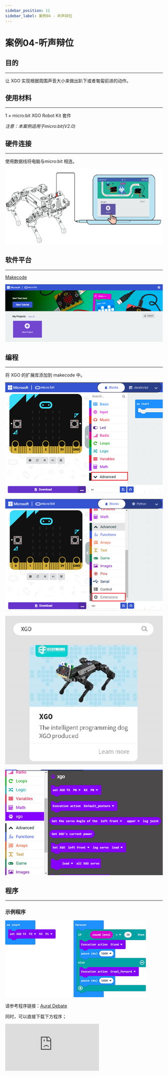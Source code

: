 ```yaml
---
sidebar_position: 11
sidebar_label: 案例04 - 听声辩位
---
```


# 案例04-听声辩位



## 目的
---
让 XGO 实现根据周围声音大小来做出趴下或者匍匐前进的动作。



## 使用材料
---
1 × micro:bit XGO Robot Kit 套件

*注意：本案例适用于micro:bit(V2.0)*



## 硬件连接
---
使用数据线将电脑与micro:bit 相连。

![](./images/microbit-xgo-robot-kit-22.png)



## 软件平台
---
[Makecode](https://makecode.microbit.org/#)

![](./images/microbit-xgo-robot-kit-10.png)



## 编程
---


将 XGO 的扩展库添加到 makecode 中。

![](./images/microbit-xgo-robot-kit-11.png)

![](./images/microbit-xgo-robot-kit-12.png)

![](./images/microbit-xgo-robot-kit-13.png)

![](./images/microbit-xgo-robot-kit-14.png)



## 程序
---

### 示例程序



![](./images/microbit-xgot-robot-kit-case01-out-of-the-square-04.png)



请参考程序链接：[Aural Debate](https://makecode.microbit.org/_Wx4Ao1aCadYH)

同时，可以直接下载下方程序；

<div
    style={{
        position: 'relative',
        paddingBottom: '60%',
        overflow: 'hidden',
    }}
>
    <iframe
        src="https://makecode.microbit.org/_Wx4Ao1aCadYH"
        frameborder="0"
        sandbox="allow-popups allow-forms allow-scripts allow-same-origin"
        style={{
            position: 'absolute',
            width: '100%',
            height: '100%',
        }}
    />
</div>


## 相关问题
---
如果 XGO 没有行走，可以适当提高声音大小。



## 思考
---
能否让 XGO 根据声音大小做出更多的动作？
